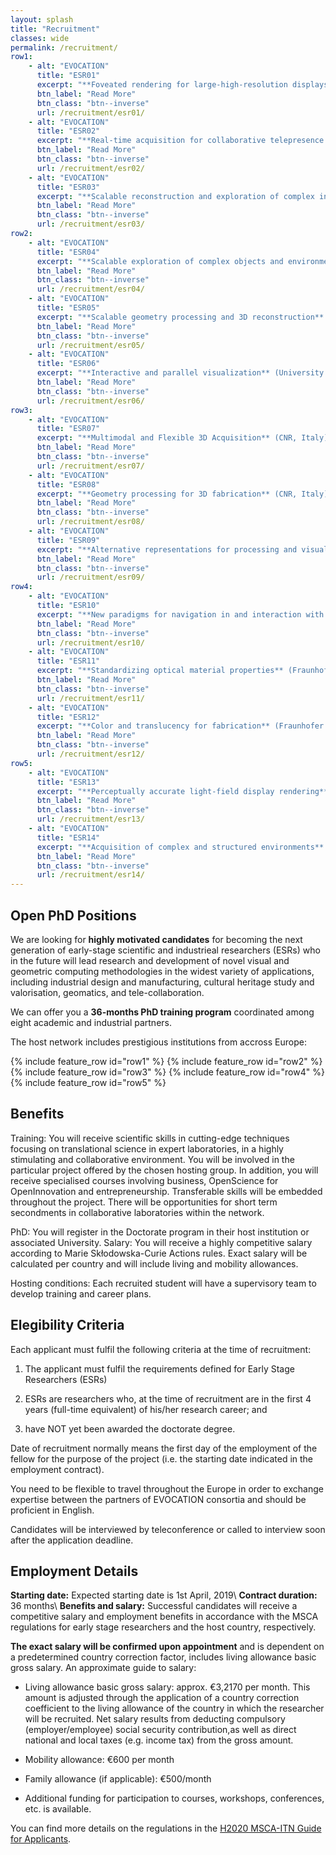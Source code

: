 ```yaml
---
layout: splash
title: "Recruitment"
classes: wide
permalink: /recruitment/
row1:
    - alt: "EVOCATION"
      title: "ESR01"
      excerpt: "**Foveated rendering for large-high-resolution displays** (University of Rostock, Germany)"
      btn_label: "Read More"
      btn_class: "btn--inverse"
      url: /recruitment/esr01/
    - alt: "EVOCATION"
      title: "ESR02"
      excerpt: "**Real-time acquisition for collaborative telepresence on LHDs** (University of Rostock, Germany)"
      btn_label: "Read More"
      btn_class: "btn--inverse"
      url: /recruitment/esr02/
    - alt: "EVOCATION"
      title: "ESR03"
      excerpt: "**Scalable reconstruction and exploration of complex indoor environments** (CRS4, Italy)"
      btn_label: "Read More"
      btn_class: "btn--inverse"
      url: /recruitment/esr03/
row2:
    - alt: "EVOCATION"
      title: "ESR04"
      excerpt: "**Scalable exploration of complex objects and environments beyond plain visual replication** (CRS4, Italy)"
      btn_label: "Read More"
      btn_class: "btn--inverse"
      url: /recruitment/esr04/
    - alt: "EVOCATION"
      title: "ESR05"
      excerpt: "**Scalable geometry processing and 3D reconstruction** (University of Zurich, Switzerland)"
      btn_label: "Read More"
      btn_class: "btn--inverse"
      url: /recruitment/esr05/
    - alt: "EVOCATION"
      title: "ESR06"
      excerpt: "**Interactive and parallel visualization** (University of Zurich, Switzerland)"
      btn_label: "Read More"
      btn_class: "btn--inverse"
      url: /recruitment/esr06/
row3:
    - alt: "EVOCATION"
      title: "ESR07"
      excerpt: "**Multimodal and Flexible 3D Acquisition** (CNR, Italy)"
      btn_label: "Read More"
      btn_class: "btn--inverse"
      url: /recruitment/esr07/
    - alt: "EVOCATION"
      title: "ESR08"
      excerpt: "**Geometry processing for 3D fabrication** (CNR, Italy)"
      btn_label: "Read More"
      btn_class: "btn--inverse"
      url: /recruitment/esr08/
    - alt: "EVOCATION"
      title: "ESR09"
      excerpt: "**Alternative representations for processing and visualizing large captured data sets** (TU Wien, Austria)"
      btn_label: "Read More"
      btn_class: "btn--inverse"
      url: /recruitment/esr09/      
row4:
    - alt: "EVOCATION"
      title: "ESR10"
      excerpt: "**New paradigms for navigation in and interaction with large captured data sets** (TU Wien, Austria)"
      btn_label: "Read More"
      btn_class: "btn--inverse"
      url: /recruitment/esr10/
    - alt: "EVOCATION"
      title: "ESR11"
      excerpt: "**Standardizing optical material properties** (Fraunhofer IGD, Germany)"
      btn_label: "Read More"
      btn_class: "btn--inverse"
      url: /recruitment/esr11/
    - alt: "EVOCATION"
      title: "ESR12"
      excerpt: "**Color and translucency for fabrication** (Fraunhofer IGD, Germany)"
      btn_label: "Read More"
      btn_class: "btn--inverse"
      url: /recruitment/esr12/
row5:
    - alt: "EVOCATION"
      title: "ESR13"
      excerpt: "**Perceptually accurate light-field display rendering** (Holografika, Hungary)"
      btn_label: "Read More"
      btn_class: "btn--inverse"
      url: /recruitment/esr13/
    - alt: "EVOCATION"
      title: "ESR14"
      excerpt: "**Acquisition of complex and structured environments** (Gexcel, Italy)"
      btn_label: "Read More"
      btn_class: "btn--inverse"
      url: /recruitment/esr14/
---
```

## Open PhD Positions

We are looking for **highly motivated candidates** for becoming the next generation of early-stage scientific and industrieal researchers (ESRs) who in the future will lead research and development of novel visual and geometric computing methodologies in the widest variety of applications, including industrial design and manufacturing, cultural heritage study and valorisation, geomatics, and tele-collaboration.

We can offer you a **36-months PhD training program** coordinated among eight academic and industrial partners.

The host network includes prestigious institutions from accross Europe:

{% include feature_row id="row1" %}
{% include feature_row id="row2" %}
{% include feature_row id="row3" %}
{% include feature_row id="row4" %}
{% include feature_row id="row5" %}

## Benefits

Training: You will receive scientific skills in cutting-edge techniques focusing on translational science in expert laboratories, in a highly stimulating and collaborative environment. You will be involved in the particular project offered by the chosen hosting group. In addition, you will receive specialised courses involving business, OpenScience for OpenInnovation and entrepreneurship.  Transferable skills will be embedded throughout the project.   There will be opportunities for short term secondments in collaborative laboratories within the network.

PhD: You will register in the Doctorate program in their host institution or associated University.
Salary: You will receive a highly competitive salary according to Marie Skłodowska-Curie Actions rules. Exact salary will be calculated per country and will include living and mobility allowances.

Hosting conditions: Each recruited student will have a supervisory team to develop training and career plans.

## Elegibility Criteria

Each applicant must fulfil the following criteria at the time of recruitment:

1. The applicant must fulfil the requirements defined for Early Stage Researchers (ESRs)

2. ESRs are researchers who, at the time of recruitment are in the first 4 years (full-time equivalent) of his/her research career; and

3. have NOT yet been awarded the doctorate degree.

Date of recruitment normally means the first day of the employment of the fellow for the purpose of the project  (i.e. the starting date indicated in the employment contract).

You need to be flexible to travel throughout the Europe in order to exchange expertise between the partners of EVOCATION consortia and should be proficient in English.

Candidates will be interviewed by teleconference or called to interview soon after the application deadline.

## Employment Details

**Starting date:** Expected starting date is 1st April, 2019\\
**Contract duration:** 36 months\\
**Benefits and salary:** Successful candidates will receive a competitive salary and employment benefits in accordance with the MSCA regulations for early stage researchers and the host country, respectively.

**The exact salary will be confirmed upon appointment** and is dependent on a predetermined country correction factor, includes living allowance basic gross salary. An approximate guide to salary:

* Living allowance basic gross salary: approx. €3,2170 per month. This amount is adjusted through the application of a country correction coefficient to the living allowance of the country in which the researcher will be recruited.  Net salary results from deducting compulsory (employer/employee) social security contribution,as well as direct national and local taxes (e.g. income tax) from the gross amount.

* Mobility allowance: €600 per month

* Family allowance (if applicable): €500/month

* Additional funding for participation to courses, workshops, conferences, etc. is available.

You can find more details on the regulations in the [H2020 MSCA-ITN Guide for Applicants](/assets/documents/h2020-guide-appl-msca-itn_en.pdf).
